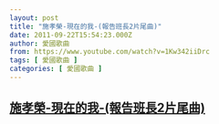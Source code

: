 ```yaml
---
layout: post
title: "施孝榮-現在的我-(報告班長2片尾曲)"
date: 2011-09-22T15:54:23.000Z
author: 愛國歌曲
from: https://www.youtube.com/watch?v=1Kw342iiDrc
tags: [ 愛國歌曲 ]
categories: [ 愛國歌曲 ]
---
```

<!--1316706863000-->
[施孝榮-現在的我-(報告班長2片尾曲)](https://www.youtube.com/watch?v=1Kw342iiDrc)
------

<div>

</div>
